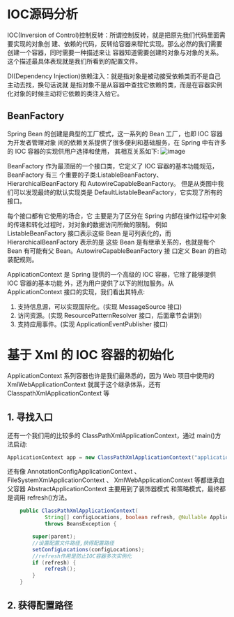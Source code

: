 # IOC源码分析

IOC(Inversion of Control)控制反转：所谓控制反转，就是把原先我们代码里面需要实现的对象创 建、依赖的代码，反转给容器来帮忙实现。那么必然的我们需要创建一个容器，同时需要一种描述来让 容器知道需要创建的对象与对象的关系。这个描述最具体表现就是我们所看到的配置文件。

DI(Dependency Injection)依赖注入：就是指对象是被动接受依赖类而不是自己主动去找，换句话说就 是指对象不是从容器中查找它依赖的类，而是在容器实例化对象的时候主动将它依赖的类注入给它。

## BeanFactory

 Spring Bean 的创建是典型的工厂模式，这一系列的 Bean 工厂，也即 IOC 容器为开发者管理对象 间的依赖关系提供了很多便利和基础服务，在 Spring 中有许多的 IOC 容器的实现供用户选择和使用， 其相互关系如下:
![image](http://java-run-blog.oss-cn-zhangjiakou.aliyuncs.com/cc889ab8b7fe4d539207ad14cd303fed.png
)

BeanFactory 作为最顶层的一个接口类，它定义了 IOC 容器的基本功能规范，BeanFactory 有三 个重要的子类:ListableBeanFactory、HierarchicalBeanFactory 和 AutowireCapableBeanFactory。 但是从类图中我们可以发现最终的默认实现类是 DefaultListableBeanFactory，它实现了所有的接口。

每个接口都有它使用的场合，它 主要是为了区分在 Spring 内部在操作过程中对象的传递和转化过程时，对对象的数据访问所做的限制。 例如 ListableBeanFactory 接口表示这些 Bean 是可列表化的，而 HierarchicalBeanFactory 表示的是 这些 Bean 是有继承关系的，也就是每个 Bean 有可能有父 Bean。AutowireCapableBeanFactory 接 口定义 Bean 的自动装配规则。

ApplicationContext 是 Spring 提供的一个高级的 IOC 容器，它除了能够提供 IOC 容器的基本功能 外，还为用户提供了以下的附加服务。从 ApplicationContext 接口的实现，我们看出其特点: 
1. 支持信息源，可以实现国际化。(实现 MessageSource 接口)
2. 访问资源。(实现 ResourcePatternResolver 接口，后面章节会讲到)
3. 支持应用事件。(实现 ApplicationEventPublisher 接口)


# 基于 Xml 的 IOC 容器的初始化

ApplicationContext 系列容器也许是我们最熟悉的，因为 Web 项目中使用的 XmlWebApplicationContext 就属于这个继承体系，还有 ClasspathXmlApplicationContext 等

## 1. 寻找入口
还有一个我们用的比较多的 ClassPathXmlApplicationContext，通过 main()方法启动:
```java
ApplicationContext app = new ClassPathXmlApplicationContext("application.xml");
```
还有像 AnnotationConfigApplicationContext 、 FileSystemXmlApplicationContext 、 XmlWebApplicationContext 等都继承自父容器 AbstractApplicationContext 主要用到了装饰器模式 和策略模式，最终都是调用 refresh()方法。
```java
	public ClassPathXmlApplicationContext(
			String[] configLocations, boolean refresh, @Nullable ApplicationContext parent)
			throws BeansException {

		super(parent);
		//设置配置文件路径,获得配置路径
		setConfigLocations(configLocations);
		//refresh作用是防止IOC容器多次实例化
		if (refresh) {
			refresh();
		}
	}
```

## 2. 获得配置路径

